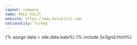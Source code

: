 ```yaml
---
layout: company
name: KALE KILIT 
website: https://www.kalekilit.com
nationality: Turkey
---
```

{% assign data = site.data.kale%}
{% include 3x3grid.html%}